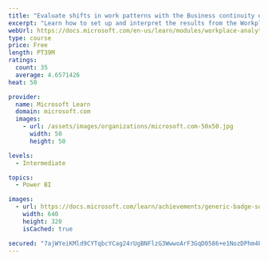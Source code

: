 ```yaml
---
title: "Evaluate shifts in work patterns with the Business continuity dashboard in Microsoft Workplace Analytics"
excerpt: "Learn how to set up and interpret the results from the Workplace Analytics Power BI Business continuity dashboard. Generate insights from the behavioral data to help navigate shifts in employee and team work patterns."
webUrl: https://docs.microsoft.com/en-us/learn/modules/workplace-analytics-business-continuity/
type: course
price: Free
length: PT39M
ratings:
  count: 35
  average: 4.6571426
heat: 50

provider:
  name: Microsoft Learn
  domain: microsoft.com
  images:
    - url: /assets/images/organizations/microsoft.com-50x50.jpg
      width: 50
      height: 50

levels:
  - Intermediate

topics:
  - Power BI

images:
  - url: https://docs.microsoft.com/learn/achievements/generic-badge-social.png
    width: 640
    height: 320
    isCached: true

secured: "7ajWYeiKMld9CYTqbcYCag24rUgBNFlzG3WwwoArF3GqD0586+e1NozDPhm4PKsVf/zmwWDeWa+mD2AoddhGVPnMUUTD9gNmVzmuBF3YWTKRKQi1vFJrSfJagfonZcWvqufAt8/7g4esl7v/tb0NO6BxOXZ45JcE1swvEGLR+U/v8aw+W7MAaCK66KW4ypbqVlm7eQz4I/IOzR3TrKQ3V9ccrsAO8ymqtw9tJscqs16s4tiNxw/qljky0lJMk8qEQtov6ZQeS9wXe3KRsN/rsYeh6NYKlHD9RL/E4uUPFJqsZTd48UifnLuQfZAo3SBPorG8JnpfOpFV45zmHHtbVERvZbCF8P/vQj+46w+C9MPXYYXKaHiG14D8YQ3wdHj/NBsbeR0b07KZs9RIJ2TBiKhItI3vyW/6SQ51hV3eCFo=;bSMxlDP8Kb0zrnEMfMe8tw=="
---
```


